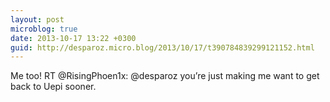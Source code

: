 ```yaml
---
layout: post
microblog: true
date: 2013-10-17 13:22 +0300
guid: http://desparoz.micro.blog/2013/10/17/t390784839299121152.html
---
```

Me too! RT @RisingPhoen1x: @desparoz you’re just making me want to get back to Uepi sooner.
